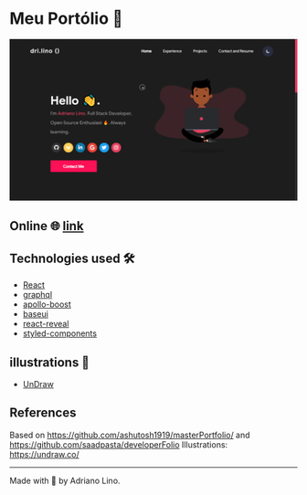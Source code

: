 # Meu Portólio 💜

<p align="center">
  <img alt="thumb" src="https://github.com/adreider/portfolio/blob/master/.github/thumb.png">
</p>

## Online 🌐 [link](https://adrianolino.vercel.app)

## Technologies used 🛠️

- [React](https://reactjs.org/)
- [graphql](https://graphql.org/)
- [apollo-boost](https://www.apollographql.com/docs/react/get-started/)
- [baseui](https://github.com/uber/baseweb)
- [react-reveal](https://www.react-reveal.com/)
- [styled-components](https://styled-components.com/)

## illustrations 🍥

- [UnDraw](https://undraw.co/illustrations)

## References

Based on https://github.com/ashutosh1919/masterPortfolio/ and https://github.com/saadpasta/developerFolio
Illustrations: https://undraw.co/

--- 
Made with 💜 by Adriano Lino.
